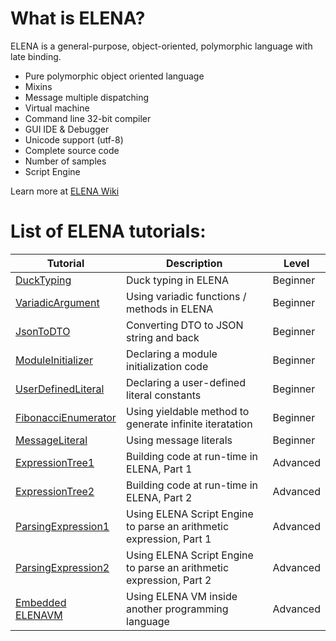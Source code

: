 # What is ELENA?

ELENA is a general-purpose, object-oriented, polymorphic language with late binding.
  - Pure polymorphic object oriented language
  - Mixins
  - Message multiple dispatching
  - Virtual machine
  - Command line 32-bit compiler
  - GUI IDE & Debugger
  - Unicode support (utf-8)
  - Complete source code
  - Number of samples
  - Script Engine

Learn more at [ELENA Wiki](https://github.com/ELENA-LANG/elena-lang/wiki/ELENA-Programming-Manual)

# List of ELENA tutorials:

Tutorial | Description | Level
-------- | ----------- | ----------
[DuckTyping](https://github.com/ELENA-LANG/tutorials/blob/master/DuckTyping/README.md) | Duck typing in ELENA | Beginner 
[VariadicArgument](https://github.com/ELENA-LANG/tutorials/blob/master/VariadicArgument/README.md) | Using variadic functions / methods in ELENA | Beginner 
[JsonToDTO](https://github.com/ELENA-LANG/tutorials/blob/master/jsontodto/readme.md) | Converting DTO to JSON string and back | Beginner 
[ModuleInitializer](https://github.com/ELENA-LANG/tutorials/tree/master/ModuleInitializer) | Declaring a module initialization code | Beginner
[UserDefinedLiteral](https://github.com/ELENA-LANG/tutorials/tree/master/UserDefinedLiteral) | Declaring a user-defined literal constants | Beginner
[FibonacciEnumerator](https://github.com/ELENA-LANG/tutorials/tree/master/FibonacciEnumerator) | Using yieldable method to generate infinite iteratation | Beginner
[MessageLiteral](https://github.com/ELENA-LANG/tutorials/tree/master/MessageLiteral) | Using message literals | Beginner
[ExpressionTree1](https://github.com/ELENA-LANG/tutorials/tree/master/ExpressionTree1) | Building code at run-time in ELENA, Part 1 | Advanced
[ExpressionTree2](https://github.com/ELENA-LANG/tutorials/tree/master/ExpressionTree2) | Building code at run-time in ELENA, Part 2 | Advanced
[ParsingExpression1](https://github.com/ELENA-LANG/tutorials/tree/master/ParsingExpression1) | Using ELENA Script Engine to parse an arithmetic expression, Part 1 | Advanced
[ParsingExpression2](https://github.com/ELENA-LANG/tutorials/tree/master/ParsingExpression2) | Using ELENA Script Engine to parse an arithmetic expression, Part 2 | Advanced
[Embedded ELENAVM](https://github.com/ELENA-LANG/tutorials/blob/master/Embedded/README.md) | Using ELENA VM inside another programming language | Advanced
